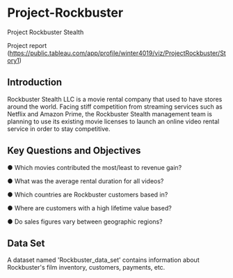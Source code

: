 # Project-Rockbuster
Project Rockbuster Stealth

Project report (https://public.tableau.com/app/profile/winter4019/viz/ProjectRockbuster/Story1)
## Introduction 
Rockbuster Stealth LLC is a movie rental company that used to have stores around the world. Facing stiff competition from streaming services such as Netflix and Amazon Prime, the Rockbuster Stealth management team is planning to use its existing movie licenses to
launch an online video rental service in order to stay competitive.

## Key Questions and Objectives
● Which movies contributed the most/least to revenue gain?

● What was the average rental duration for all videos?

● Which countries are Rockbuster customers based in?

● Where are customers with a high lifetime value based?

● Do sales figures vary between geographic regions?

## Data Set 

A dataset named 'Rockbuster_data_set' contains information about Rockbuster's film inventory, customers, payments, etc.  
